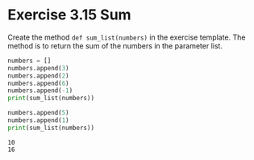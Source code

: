 # Exercise 3.15 Sum

Create the method `def sum_list(numbers)` in the exercise template. The method is to return the sum of the numbers in the parameter list.

```python
numbers = []
numbers.append(3)
numbers.append(2)
numbers.append(6)
numbers.append(-1)
print(sum_list(numbers))

numbers.append(5)
numbers.append(1)
print(sum_list(numbers))
```

```plaintext
10
16
```

